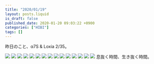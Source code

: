 ```yaml
---
title: "2020/01/19"
layout: posts.liquid
is_draft: false
published_date: 2020-01-20 09:03:22 +0900
categories: ["HIBI"]
tags: []
---
```


昨日のこと、α7S & Loxia 2/35。

<img class="in_article" src="/public/images/2020/01/ab65d027-10dc-48b4-a261-8eab78bdd220.jpg">
<img class="in_article" src="/public/images/2020/01/23afffc1-92d1-48b2-883a-19bffe5d75de.jpg">
<img class="in_article" src="/public/images/2020/01/b50f1dd4-7f11-411c-ba7a-b1bc4aa96aa0.jpg">
<img class="in_article" src="/public/images/2020/01/6e9aaa97-1d28-4ae0-a94e-de68645950e4.jpg">
<img class="in_article" src="/public/images/2020/01/7c5e61b0-1a99-4add-a973-141bc050db91.jpg">
<img class="in_article" src="/public/images/2020/01/c0b234a9-c4bb-409e-b7bd-cd16007819c4.jpg">
<img class="in_article" src="/public/images/2020/01/6b2219bb-492a-4915-bbf2-c4b9dd376238.jpg">
<img class="in_article" src="/public/images/2020/01/82b189d1-920e-4c61-8588-c0c16fc6e8dc.jpg">
<img class="in_article" src="/public/images/2020/01/3206caa9-0a5d-45b5-a04f-45f237223b67.jpg">
<img class="in_article" src="/public/images/2020/01/8e33888a-bd16-44bd-9c4a-ddab438591ac.jpg">
<img class="in_article" src="/public/images/2020/01/15dc1c71-b33d-4408-a303-2828a6447d5e.jpg">
<img class="in_article" src="/public/images/2020/01/2fe97ac6-6915-4153-9407-6ab0e4ec2fa7.jpg">
<img class="in_article" src="/public/images/2020/01/c09c67aa-ba5c-4707-baf3-7b4f269b820c.jpg">
<img class="in_article" src="/public/images/2020/01/34e5e2ac-7046-4a47-b1cd-b2d8777418ed.jpg">
<img class="in_article" src="/public/images/2020/01/0ddc74f9-03e5-484f-ace6-914caa30f515-1024x684.jpg">
息抜く時間、生き抜く時間。


